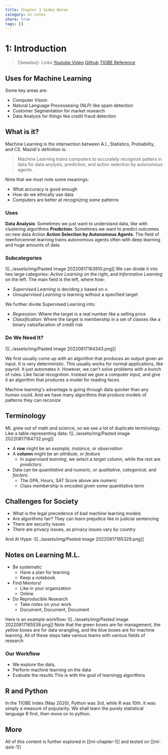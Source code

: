 ```yaml
---
title: Chapter 1 Video Notes
category: ml-notes
share: true
tags: []
---
```


# 1: Introduction
> [!seealso]- Links
> [Youtube Video](https://www.youtube.com/watch?v=j0fqVLyZHf0&list=PLfe6IcA_dEWkcHFfBA6XSXW31H8t4XSbB)
> [Github](https://github.com/kjmazidi/Machine_Learning_2nd_edition)
> [TIOBE Reference](https://www.tiobe.com/tiobe-index/)
> 
## Uses for Machine Learning
Some key areas are:
- Computer Vision
- Natural Language Processesing (NLP) like spam detection
- Customer Segmentation for market research
- Data Analysis for things like credit fraud detection

## What is it?
Machine Learning is the intersection between A.I., Statistics, Probability, and CS. Mazidi's definition is:
> Machine Learning trains computers to accurately recognize patters in data for data anylysis, prediction, and action selection by autonomous agents.

Note that we must note some meanings:
- What accuracy is good enough
- How do we ethically use data
- Computers are better at recognizing *some* patterns

### Uses
**Data Analysis**:  Sometimes we just want to understand data, like with clustering algorithms
**Prediction**: Sometimes we want to predict outcomes on new data
Action
**Action Selection by Autonomous Agents**: The field of reenforcemnet learning trains autonomous agents often with deep learning and huge amounts of data

### Subcategories
![[../assets/img/Pasted image 20220817163910.png]]
We can divide it into two large categories: *Active Learning* on the right, and *Informative Learning*  on the left. The main field is the left, where how:
- *Supervised Learning* is deciding $y$ based on $x$.
- *Unsupervised Learning* is learning without a specified target

We further divide Supervised Learning into:
- *Regression*: Where the target is a real number like a selling price
- *Classification*: Where the target is membership in a set of classes like a binary calssifacation of credit risk

### Do We Need It?
![[../assets/img/Pasted image 20220817164343.png]]

We first usually come up with an algorithm that produces an output given an input. It is very deterministic. This usually works for normal applicaitons, like payroll. It just automates it. However, we can't solve problems with a bunch of rules. Like facial recognition. Instead we give a computer input, and give it an algorithm that produces a model for reading faces.

Machine learning's advantage is going through data quicker than any human could. And we have many algorithms that produce models of patterns they can reconize

## Terminology
ML grew out of math and science, so we see a lot of duplicate terminology. Like a table representing data:
![[../assets/img/Pasted image 20220817164732.png]]
- A **row** might be an *example*, *instance*, or *observation*
- A **column** might be an *attribute*, or *feature*
	- In *supervised learning*, we select a *target* column, while the rest are *predictors*.
- Data can be *quantitative*  and *numeric*, or *qualitative*, *categorical*, and *factors*.
	- The GPA, Hours, SAT Score above are numeric
	- Class membership is encoded given some quantitative term

## Challenges for Society
- What is the legal precedence of bad machine learning models
- Are algorithms fair? They can learn prejudice like in judicial sentencing
- There are security issues
- There are privacy issues, as privacy issues vary by country

And AI Hype:
![[../assets/img/Pasted image 20220817165329.png]]

## Notes on Learning M.L.
- Be systematic
	- Have a plan for learning
	- Keep a notebook
- Find Mentors!
	- Like in your organization
	- Online
- Do Reproducible Research
	- Take notes on your work
	- Document, Document, Document

Here is an example workflow:
![[../assets/img/Pasted image 20220817165538.png]]
Note that the green boxes are for management, the yellow boxes are for data wrangling, and the blue boxes are for machine learning. All of these steps take various teams with various fields of research

### Our Workflow
- We explore the data,
- Perform machine learning on the data
- Evaluate the results
This is with the goal of learningg algorithms

## R and Python
In the TIOBE Index (May 2020), Python was 3rd, while R was 10th. It was simply a measure of popularity. We shall learn the purely statistical language R first, then move on to python.

## More
All of this content is further explored in [[ml-chapter-1]] and tested on [[ml-quiz-1]]